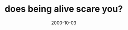 ---
layout: base.njk
title : 'does being alive scare you?' 
view_title : 'does being alive scare you?' 
year : '2000' 
date : '2000-10-03' 
img_file : '/drawing/scareyou.png' 
html_file : 'scareyou' 
next_html : 'changethe.html' 
year_order : '542' 
permalink : "title/{{html_file}}.html"
---